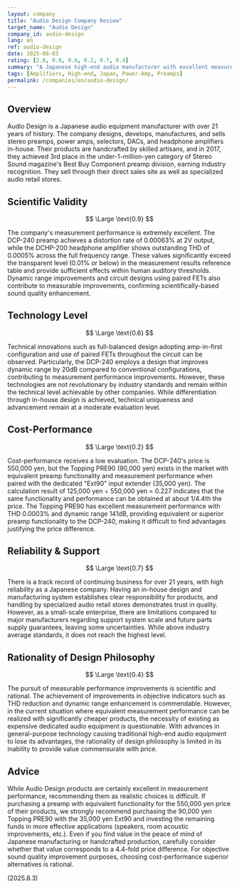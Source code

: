 ```yaml
---
layout: company
title: "Audio Design Company Review"
target_name: "Audio Design"
company_id: audio-design
lang: en
ref: audio-design
date: 2025-08-03
rating: [2.8, 0.9, 0.6, 0.2, 0.7, 0.4]
summary: "A Japanese high-end audio manufacturer with excellent measurement performance, but poor cost-performance as equivalent function preamps are available at about 1/4.4th the price."
tags: [Amplifiers, High-end, Japan, Power-Amp, Preamps]
permalink: /companies/en/audio-design/
---
```

## Overview

Audio Design is a Japanese audio equipment manufacturer with over 21 years of history. The company designs, develops, manufactures, and sells stereo preamps, power amps, selectors, DACs, and headphone amplifiers in-house. Their products are handcrafted by skilled artisans, and in 2017, they achieved 3rd place in the under-1-million-yen category of Stereo Sound magazine's Best Buy Component preamp division, earning industry recognition. They sell through their direct sales site as well as specialized audio retail stores.

## Scientific Validity

$$ \Large \text{0.9} $$

The company's measurement performance is extremely excellent. The DCP-240 preamp achieves a distortion rate of 0.00063% at 2V output, while the DCHP-200 headphone amplifier shows outstanding THD of 0.0005% across the full frequency range. These values significantly exceed the transparent level (0.01% or below) in the measurement results reference table and provide sufficient effects within human auditory thresholds. Dynamic range improvements and circuit designs using paired FETs also contribute to measurable improvements, confirming scientifically-based sound quality enhancement.

## Technology Level

$$ \Large \text{0.6} $$

Technical innovations such as full-balanced design adopting amp-in-first configuration and use of paired FETs throughout the circuit can be observed. Particularly, the DCP-240 employs a design that improves dynamic range by 20dB compared to conventional configurations, contributing to measurement performance improvements. However, these technologies are not revolutionary by industry standards and remain within the technical level achievable by other companies. While differentiation through in-house design is achieved, technical uniqueness and advancement remain at a moderate evaluation level.

## Cost-Performance

$$ \Large \text{0.2} $$

Cost-performance receives a low evaluation. The DCP-240's price is 550,000 yen, but the Topping PRE90 (90,000 yen) exists in the market with equivalent preamp functionality and measurement performance when paired with the dedicated "Ext90" input extender (35,000 yen). The calculation result of 125,000 yen ÷ 550,000 yen = 0.227 indicates that the same functionality and performance can be obtained at about 1/4.4th the price. The Topping PRE90 has excellent measurement performance with THD 0.0003% and dynamic range 141dB, providing equivalent or superior preamp functionality to the DCP-240, making it difficult to find advantages justifying the price difference.

## Reliability & Support

$$ \Large \text{0.7} $$

There is a track record of continuing business for over 21 years, with high reliability as a Japanese company. Having an in-house design and manufacturing system establishes clear responsibility for products, and handling by specialized audio retail stores demonstrates trust in quality. However, as a small-scale enterprise, there are limitations compared to major manufacturers regarding support system scale and future parts supply guarantees, leaving some uncertainties. While above industry average standards, it does not reach the highest level.

## Rationality of Design Philosophy

$$ \Large \text{0.4} $$

The pursuit of measurable performance improvements is scientific and rational. The achievement of improvements in objective indicators such as THD reduction and dynamic range enhancement is commendable. However, in the current situation where equivalent measurement performance can be realized with significantly cheaper products, the necessity of existing as expensive dedicated audio equipment is questionable. With advances in general-purpose technology causing traditional high-end audio equipment to lose its advantages, the rationality of design philosophy is limited in its inability to provide value commensurate with price.

## Advice

While Audio Design products are certainly excellent in measurement performance, recommending them as realistic choices is difficult. If purchasing a preamp with equivalent functionality for the 550,000 yen price of their products, we strongly recommend purchasing the 90,000 yen Topping PRE90 with the 35,000 yen Ext90 and investing the remaining funds in more effective applications (speakers, room acoustic improvements, etc.). Even if you find value in the peace of mind of Japanese manufacturing or handcrafted production, carefully consider whether that value corresponds to a 4.4-fold price difference. For objective sound quality improvement purposes, choosing cost-performance superior alternatives is rational.

(2025.8.3)

